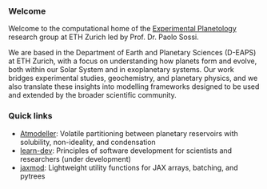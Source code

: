 ### Welcome

Welcome to the computational home of the [Experimental Planetology](https://erdw.ethz.ch/en/research/institutes/geochemistry-petrology/experimental-planetology.html) research group at ETH Zurich led by Prof. Dr. Paolo Sossi.

We are based in the Department of Earth and Planetary Sciences (D-EAPS) at ETH Zurich, with a focus on understanding how planets form and evolve, both within our Solar System and in exoplanetary systems. Our work bridges experimental studies, geochemistry, and planetary physics, and we also translate these insights into modelling frameworks designed to be used and extended by the broader scientific community.

### Quick links

- [Atmodeller](https://github.com/ExPlanetology/atmodeller): Volatile partitioning between planetary reservoirs with solubility, non-ideality, and condensation
- [learn-dev](https://github.com/ExPlanetology/learn-dev): Principles of software development for scientists and researchers (under development)
- [jaxmod](https://github.com/ExPlanetology/jaxmod): Lightweight utility functions for JAX arrays, batching, and pytrees

<!--

**Here are some ideas to get you started:**

🙋‍♀️ A short introduction - what is your organization all about?
🌈 Contribution guidelines - how can the community get involved?
👩‍💻 Useful resources - where can the community find your docs? Is there anything else the community should know?
🍿 Fun facts - what does your team eat for breakfast?
🧙 Remember, you can do mighty things with the power of [Markdown](https://docs.github.com/github/writing-on-github/getting-started-with-writing-and-formatting-on-github/basic-writing-and-formatting-syntax)
-->
